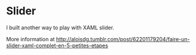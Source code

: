 Slider
======

I built another way to play with XAML slider.

More information at http://aloisdg.tumblr.com/post/62201179204/faire-un-slider-xaml-complet-en-5-petites-etapes
